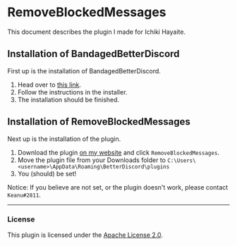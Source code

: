 # RemoveBlockedMessages
This document describes the plugin I made for Ichiki Hayaite.


## Installation of BandagedBetterDiscord
First up is the installation of BandagedBetterDiscord.

1. Head over to [this link](https://github.com/rauenzi/BetterDiscordApp/releases/download/v1.0.0/BandagedBD_Windows.exe).
2. Follow the instructions in the installer.
3. The installation should be finished.

## Installation of RemoveBlockedMessages
Next up is the installation of the plugin.

1. Download the plugin [on my website](https://keanu-code.netlify.com/software/software) and click `RemoveBlockedMessages`.
2. Move the plugin file from your Downloads folder to `C:\Users\<username>\AppData\Roaming\BetterDiscord\plugins`
3. You (should) be set!

Notice: If you believe are not set, or the plugin doesn't work, please contact `Keanu#2811`.

---

### License
This plugin is licensed under the [Apache License 2.0](https://github.com/keanuplayz/documentations/blob/master/blockedrm/LICENSE).
